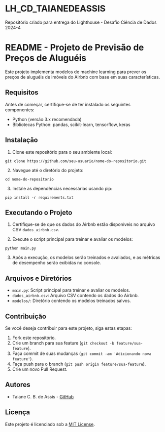 # LH_CD_TAIANEDEASSIS
Repositório criado para entrega do Lighthouse - Desafio Ciência de Dados 2024-4


# README - Projeto de Previsão de Preços de Aluguéis

Este projeto implementa modelos de machine learning para prever os preços de aluguéis de imóveis do Airbnb com base em suas características.

## Requisitos

Antes de começar, certifique-se de ter instalado os seguintes componentes:

- Python (versão 3.x recomendada)
- Bibliotecas Python: pandas, scikit-learn, tensorflow, keras

## Instalação

1. Clone este repositório para o seu ambiente local:

```
git clone https://github.com/seu-usuario/nome-do-repositorio.git
```

2. Navegue até o diretório do projeto:

```
cd nome-do-repositorio
```

3. Instale as dependências necessárias usando pip:

```
pip install -r requirements.txt
```

## Executando o Projeto

1. Certifique-se de que os dados do Airbnb estão disponíveis no arquivo CSV `dados_airbnb.csv`.

2. Execute o script principal para treinar e avaliar os modelos:

```
python main.py
```

3. Após a execução, os modelos serão treinados e avaliados, e as métricas de desempenho serão exibidas no console.

## Arquivos e Diretórios

- `main.py`: Script principal para treinar e avaliar os modelos.
- `dados_airbnb.csv`: Arquivo CSV contendo os dados do Airbnb.
- `modelos/`: Diretório contendo os modelos treinados salvos.

## Contribuição

Se você deseja contribuir para este projeto, siga estas etapas:

1. Fork este repositório.
2. Crie um branch para sua feature (`git checkout -b feature/sua-feature`).
3. Faça commit de suas mudanças (`git commit -am 'Adicionando nova feature'`).
4. Faça push para o branch (`git push origin feature/sua-feature`).
5. Crie um novo Pull Request.

## Autores

- Taiane C. B. de Assis - [GitHub](https://github.com/taianecbassis)

## Licença

Este projeto é licenciado sob a [MIT License](LICENSE).

